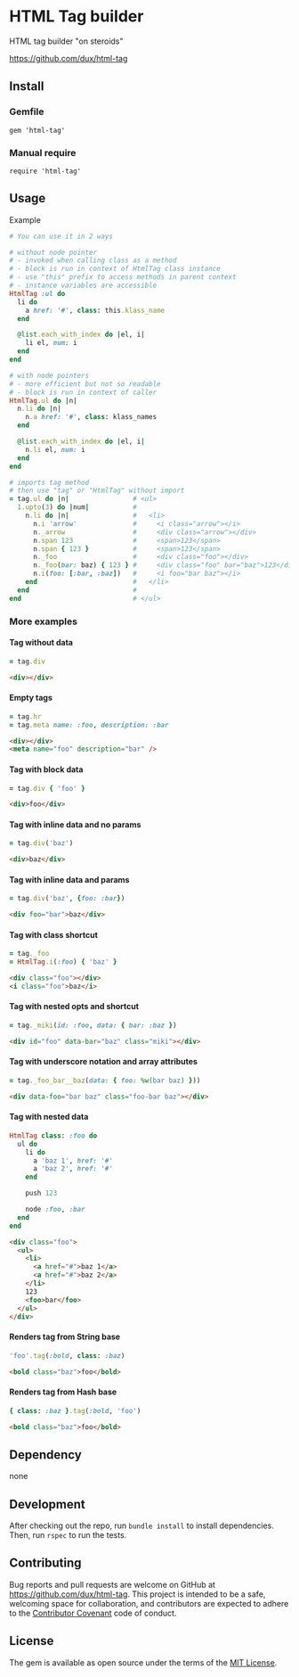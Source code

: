 # HTML Tag builder

HTML tag builder "on steroids"

https://github.com/dux/html-tag

## Install

### Gemfile

`gem 'html-tag'`

### Manual require

`require 'html-tag'`

## Usage

Example

```ruby
# You can use it in 2 ways

# without node pointer
# - invoked when calling class as a method
# - block is run in context of HtmlTag class instance
# - use "this" prefix to access methods in parent context
# - instance variables are accessible
HtmlTag :ul do
  li do
    a href: '#', class: this.klass_name
  end

  @list.each_with_index do |el, i|
    li el, num: i
  end
end

# with node pointers
# - more efficient but not so readable
# - block is run in context of caller
HtmlTag.ul do |n|
  n.li do |n|
    n.a href: '#', class: klass_names
  end

  @list.each_with_index do |el, i|
    n.li el, num: i
  end
end

# imports tag method
# then use "tag" or "HtmlTag" without import
= tag.ul do |n|                # <ul>
  1.upto(3) do |num|           #
    n.li do |n|                #   <li>
      n.i 'arrow'              #     <i class="arrow"></i>
      n._arrow                 #     <div class="arrow"></div>
      n.span 123               #     <span>123</span>
      n.span { 123 }           #     <span>123</span>
      n._foo                   #     <div class="foo"></div>
      n._foo(bar: baz) { 123 } #     <div class="foo" bar="baz">123</div>
      n.i(foo: [:bar, :baz])   #     <i foo="bar baz"></i>
    end                        #   </li>
  end                          #
end                            # </ul>
```

### More examples

#### Tag without data
```ruby
= tag.div
```

```html
<div></div>
```

#### Empty tags
```ruby
= tag.hr
= tag.meta name: :foo, description: :bar
```

```html
<div></div>
<meta name="foo" description="bar" />
```

#### Tag with block data
```ruby
= tag.div { 'foo' }
```

```html
<div>foo</div>
```

#### Tag with inline data and no params
```ruby
= tag.div('baz')
```

```html
<div>baz</div>
```

#### Tag with inline data and params
```ruby
= tag.div('baz', {foo: :bar})
```

```html
<div foo="bar">baz</div>
```

#### Tag with class shortcut
```ruby
= tag._foo
= HtmlTag.i(:foo) { 'baz' } 
```

```html
<div class="foo"></div>
<i class="foo">baz</i>
```

#### Tag with nested opts and shortcut

```ruby
= tag._miki(id: :foo, data: { bar: :baz })
```

```html
<div id="foo" data-bar="baz" class="miki"></div>
```

#### Tag with underscore notation and array attributes

```ruby
= tag._foo_bar__baz(data: { foo: %w(bar baz) }))
```

```html
<div data-foo="bar baz" class="foo-bar baz"></div>
```

#### Tag with nested data
```ruby
HtmlTag class: :foo do
  ul do
    li do
      a 'baz 1', href: '#'
      a 'baz 2', href: '#'
    end

    push 123

    node :foo, :bar
  end
end
```

```html
<div class="foo">
  <ul>
    <li>
      <a href="#">baz 1</a>
      <a href="#">baz 2</a>
    </li>
    123
    <foo>bar</foo>
  </ul>
</div>
```

#### Renders tag from String base

```ruby
'foo'.tag(:bold, class: :baz)
```

```html
<bold class="baz">foo</bold>
```

#### Renders tag from Hash base

```ruby
{ class: :baz }.tag(:bold, 'foo')
```

```html
<bold class="baz">foo</bold>
```

## Dependency

none

## Development

After checking out the repo, run `bundle install` to install dependencies. Then, run `rspec` to run the tests.

## Contributing

Bug reports and pull requests are welcome on GitHub at https://github.com/dux/html-tag.
This project is intended to be a safe, welcoming space for collaboration, and contributors are expected to adhere to the
[Contributor Covenant](http://contributor-covenant.org) code of conduct.

## License

The gem is available as open source under the terms of the [MIT License](https://opensource.org/licenses/MIT).